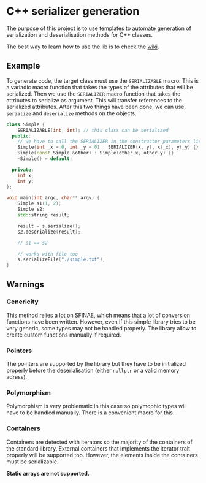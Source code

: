 # C++ serializer generation

The purpose of this project is to use templates to automate generation of
serialization and deserialisation methods for C++ classes.

The best way to learn how to use the lib is to check the [wiki](https://github.com/drfailer/serializer-cpp/wiki).

## Example

To generate code, the target class must use the `SERIALIZABLE` macro. This is a
variadic macro function that takes the types of the attributes that will be
serialized. Then we use the `SERIALIZER` macro function that takes the
attributes to serialize as argument. This will transfer references to the
serialized attributes. After this two things have been done, we can use,
`serialize` and `deserialize` methods on the objects.

```cpp
class Simple {
    SERIALIZABLE(int, int); // this class can be serialized
  public:
    // we have to call the SERIALIZER in the constructor parameters list
    Simple(int _x = 0, int _y = 0) : SERIALIZER(x, y), x(_x), y(_y) {}
    Simple(const Simple &other) : Simple(other.x, other.y) {}
    ~Simple() = default;

  private:
    int x;
    int y;
};

void main(int argc, char** argv) {
    Simple s1(1, 2);
    Simple s2;
    std::string result;

    result = s.serialize();
    s2.deserialize(result);

    // s1 == s2

    // works with file too
    s.serializeFile("./simple.txt");
}
```

## Warnings

### Genericity

This method relies a lot on SFINAE, which means that a lot of conversion
functions have been written. However, even if this simple library tries to be
very generic, some types may not be handled properly. The library allow to
create custom functions manually if required.

### Pointers

The pointers are supported by the library but they have to be initialized
properly before the deserialisation (either `nullptr` or a valid memory adress).

### Polymorphism

Polymorphism is very problematic in this case so polymophic types will have to
be handled manually. There is a convenient macro for this.

### Containers

Containers are detected with iterators so the majority of the containers of the
standard library. External containers that implements the iterator trait
properly will be supported too. However, the elements inside the containers must
be serializable.

**Static arrays are not supported.**
